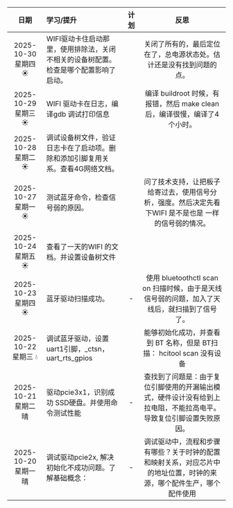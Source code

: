 |         日期         | 学习/提升                                                    | 计划 |                             反思                             |
| :------------------: | :----------------------------------------------------------- | :--: | :----------------------------------------------------------: |
| 2025-10-30 星期四  ☀️ | WIFI驱动卡住启动那里，使用排除法，关闭不相关的设备树配置。检查是哪个配置影响了启动。 |      | 关闭了所有的，最后定位在了，总电源状态处。估计还是没有找到问题的点。 |
| 2025-10-29 星期三 ☀️  | WIFI 驱动卡在日志，编译gdb 调试打印信息                      |      | 编译 buildroot 时候，有报错，然后 make clean后，编译很慢，编译了4个小时。 |
| 2025-10-28 星期二 ☀️  | 调试设备树文件，验证日志卡在了启动项。删除和添加引脚复用关系。查看4G网络文档。 |      |                                                              |
| 2025-10-27 星期一 ☀️  | 测试蓝牙命令，检查信号弱的原因。                             |      | 问了技术支持，让把板子给寄过去，使用信号分析，强度。然后决定先看下WIFI 是不是也是 一样的信号弱的情况。 |
|                      |                                                              |      |                                                              |
| 2025-10-24 星期五 ☀️  | 查看了一天的WIFI 的文档。并设置设备树文件                    |      |                                                              |
| 2025-10-23 星期四  ☀️ | 蓝牙驱动扫描成功。                                           |  -   | 使用  bluetoothctl scan on 扫描时候，由于是天线信号弱的问题，加入了天线后，就扫描到了信号了。 |
| 2025-10-22 星期三 💧  | 调试蓝牙驱动，设置uart1引脚，_ctsn，uart_rts_gpios           |      | 能够初始化成功，并查看到 BT 名称，但是 BT扫描： hcitool scan 没有设备 |
| 2025-10-21 星期二 晴 | 驱动pcie3x1，识别成功 SSD硬盘。并使用命令测试性能            |  -   | 查找到了问题是：由于复位引脚使用的开漏输出模式，硬件设计没有给到上拉电阻，不能拉高电平。导致复位引脚设置失败原因。 |
| 2025-10-20 星期一 晴 | 调试驱动pcie2x, 解决初始化不成功问题。了解基础概念：         |  -   | 调试驱动中，流程和步骤有哪些？关于时钟的配置和映射关系，对应芯片中的地址位置，时钟的来源，哪个配件生产，哪个配件使用 |



